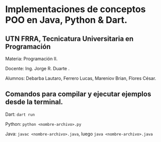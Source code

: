 # Implementaciones de conceptos POO en Java, Python & Dart.

## UTN FRRA, Tecnicatura Universitaria en Programación

Materia: Programación II.


Docente: Ing. Jorge R. Duarte .


Alumnos: Debarba Lautaro, Ferrero Lucas, Mareniov Brian, Flores César.

## Comandos para compilar y ejecutar ejemplos desde la terminal.
Dart: `dart run`

Python: `python <nombre-archivo>.py`

Java: `javac <nombre-archivo>.java`, luego `java <nombre-archivo>.java`